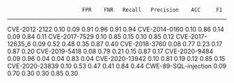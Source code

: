                             FPR    FNR   Recall   Precision    ACC     F1
  ---------------------- ------ ------ -------- ----------- ------ ------
  CVE-2012-2122            0.10   0.09     0.91        0.96   0.91   0.94
  CVE-2014-0160            0.10   0.86     0.14        0.09   0.84   0.11
  CVE-2017-7529            0.10   0.85     0.15        0.10   0.85   0.12
  CVE-2017-12635_6         0.09   0.52     0.48        0.35   0.87   0.40
  CVE-2018-3760            0.08   0.77     0.23        0.17   0.87   0.20
  CVE-2019-5418            0.08   0.79     0.21        0.15   0.87   0.17
  CVE-2020-9484            0.09   0.96     0.04        0.04   0.83   0.04
  CVE-2020-13942           0.10   0.81     0.19        0.12   0.85   0.15
  CVE-2020-23839           0.10   0.53     0.47        0.41   0.84   0.44
  CWE-89-SQL-injection     0.09   0.70     0.30        0.30   0.85   0.30
